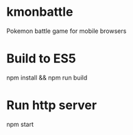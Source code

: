 # kmonbattle
Pokemon battle game for mobile browsers

# Build to ES5
npm install && npm run build

# Run http server
npm start

